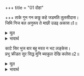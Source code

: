 +++
title = "01 दोहा"

+++
ताके गुन गन कछु कहे जडमति तुलसीदास।  
जिमि निज बल अनुरूप ते माछी उडइ अकास॥1॥  

<details><summary>मूल</summary>

ताके गुन गन कछु कहे जडमति तुलसीदास।  
जिमि निज बल अनुरूप ते माछी उडइ अकास॥1॥  
</details>

<details><summary>भावार्थ</summary>

उसी चरित्र के कुछ गुणगण मन्दबुद्धि तुलसीदास ने कहे हैं, जैसे मक्खी भी अपने पुरुषार्थ के अनुसार आकाश में उडती है॥1॥  
</details>

काटे सिर भुज बार बहु मरत न भट लङ्केस।  
प्रभु क्रीडत सुर सिद्ध मुनि ब्याकुल देखि कलेस॥2॥  

<details><summary>मूल</summary>

काटे सिर भुज बार बहु मरत न भट लङ्केस।  
प्रभु क्रीडत सुर सिद्ध मुनि ब्याकुल देखि कलेस॥2॥  
</details>

<details><summary>भावार्थ</summary>

 सिर और भुजाएँ बहुत बार काटी गईं। फिर भी वीर रावण मरता नहीं। प्रभु तो खेल कर रहे हैं, परन्तु मुनि, सिद्ध और देवता उस क्लेश को देखकर (प्रभु को क्लेश पाते समझकर) व्याकुल हैं॥2॥  
</details>



